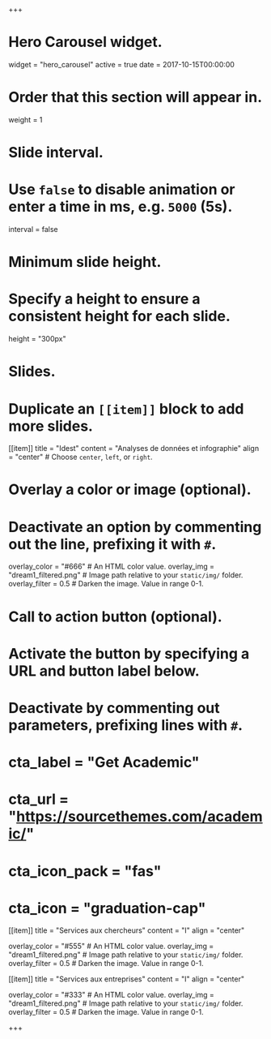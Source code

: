 +++
# Hero Carousel widget.
widget = "hero_carousel"
active = true
date = 2017-10-15T00:00:00

# Order that this section will appear in.
weight = 1

# Slide interval.
# Use `false` to disable animation or enter a time in ms, e.g. `5000` (5s).
interval = false

# Minimum slide height.
# Specify a height to ensure a consistent height for each slide.
height = "300px"

# Slides.
# Duplicate an `[[item]]` block to add more slides.
[[item]]
  title = "Idest"
  content = "Analyses de données et infographie"
  align = "center"  # Choose `center`, `left`, or `right`.

  # Overlay a color or image (optional).
  #   Deactivate an option by commenting out the line, prefixing it with `#`.
  overlay_color = "#666"  # An HTML color value.
  overlay_img = "dream1_filtered.png"  # Image path relative to your `static/img/` folder.
  overlay_filter = 0.5  # Darken the image. Value in range 0-1.

  # Call to action button (optional).
  #   Activate the button by specifying a URL and button label below.
  #   Deactivate by commenting out parameters, prefixing lines with `#`.
 # cta_label = "Get Academic"
 # cta_url = "https://sourcethemes.com/academic/"
 # cta_icon_pack = "fas"
 # cta_icon = "graduation-cap"

[[item]]
  title = "Services aux chercheurs"
  content = "I"
  align = "center"

  overlay_color = "#555"  # An HTML color value.
  overlay_img = "dream1_filtered.png"  # Image path relative to your `static/img/` folder.
  overlay_filter = 0.5  # Darken the image. Value in range 0-1.

[[item]]
  title = "Services aux entreprises"
  content = "I"
  align = "center"

  overlay_color = "#333"  # An HTML color value.
  overlay_img = "dream1_filtered.png"  # Image path relative to your `static/img/` folder.
  overlay_filter = 0.5  # Darken the image. Value in range 0-1.

+++
